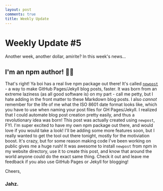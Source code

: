 ```yaml
---
layout: post
comments: true
title: Weekly Update
---
```


# Weekly Update #5

Another week, another dollar, amirite? In this week's news...

## I'm an npm author! 🎉🎊

That's right! Ya boi has a real live npm package out there! It's called [`newpost`](https://www.npmjs.com/package/newpost) - a way to make GitHub Pages/Jekyll blog posts, faster. It was born from an extreme laziness (as all good software is) on my part - call me petty, but I hate adding in the front matter to these Markdown blog posts. I also _cannot_ remember for the life of me what the ISO 8601 date format looks like, which you have to use when naming your post files for GH Pages/Jekyll. I realized that I could automate blog post creation pretty easily, and thus a revolutionary idea was born! This post was actually created using `newpost`, FYI. I'm super excited to have my own npm package out there, and would love if you would take a look! I'll be adding some more features soon, but I really wanted to get the tool out there tonight, mostly for the motiviation boost. It's crazy, but for some reason making code I've been working on public gives me a huge rush! It was awesome to install `newpost` from npm in my website directory, use it to create this post, and know that around the world anyone could do the exact same thing. Check it out and leave me feedback if you also use GitHub Pages or Jekyll for blogging!

Cheers,

### Jahz.

